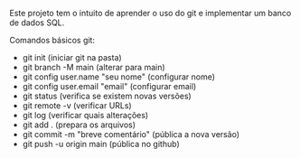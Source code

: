 Este projeto tem o intuito de aprender o uso do git e implementar um banco de dados SQL.

Comandos básicos git:
- git init (iniciar git na pasta)
- git branch -M main (alterar para main)
- git config user.name "seu nome" (configurar nome)
- git config user.email "email" (configurar email)
- git status (verifica se existem novas versões)
- git remote -v (verificar URLs)
- git log (verificar quais alterações)
- git add . (prepara os arquivos)
- git commit -m "breve comentário" (pública a nova versão)
- git push -u origin main (pública no github)